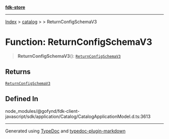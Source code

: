 [**fdk-store**](../../../README.md)
***

[Index](../../../API.md) > [catalog](../../README.md) > [<internal>](../README.md) > ReturnConfigSchemaV3

# Function: ReturnConfigSchemaV3

> **ReturnConfigSchemaV3**(): [`ReturnConfigSchemaV3`](../type-aliases/type-alias.ReturnConfigSchemaV3.md)

## Returns

[`ReturnConfigSchemaV3`](../type-aliases/type-alias.ReturnConfigSchemaV3.md)

## Defined In

node\_modules/@gofynd/fdk-client-javascript/sdk/application/Catalog/CatalogApplicationModel.d.ts:3613

***
Generated using [TypeDoc](https://typedoc.org/) and [typedoc-plugin-markdown](https://www.npmjs.com/package/typedoc-plugin-markdown)
